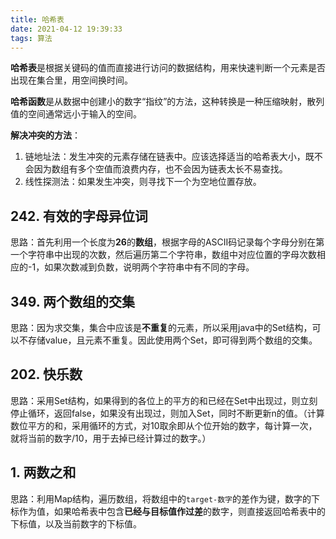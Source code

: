 ```yaml
---
title: 哈希表
date: 2021-04-12 19:39:33
tags: 算法
---
```


**哈希表**是根据关键码的值而直接进行访问的数据结构，用来快速判断一个元素是否出现在集合里，用空间换时间。

**哈希函数**是从数据中创建小的数字“指纹”的方法，这种转换是一种压缩映射，散列值的空间通常远小于输入的空间。

**解决冲突的方法**：

1. 链地址法：发生冲突的元素存储在链表中。应该选择适当的哈希表大小，既不会因为数组有多个空值而浪费内存，也不会因为链表太长不易查找。
2. 线性探测法：如果发生冲突，则寻找下一个为空地位置存放。

## 242. 有效的字母异位词

思路：首先利用一个长度为**26**的**数组**，根据字母的ASCII码记录每个字母分别在第一个字符串中出现的次数，然后遍历第二个字符串，数组中对应位置的字母次数相应的-1，如果次数减到负数，说明两个字符串中有不同的字母。

## 349. 两个数组的交集

思路：因为求交集，集合中应该是**不重复**的元素，所以采用java中的Set结构，可以不存储value，且元素不重复。因此使用两个Set，即可得到两个数组的交集。

## 202. 快乐数

思路：采用Set结构，如果得到的各位上的平方的和已经在Set中出现过，则立刻停止循环，返回false，如果没有出现过，则加入Set，同时不断更新n的值。（计算数位平方的和，采用循环的方式，对10取余即从个位开始的数字，每计算一次，就将当前的数字/10，用于去掉已经计算过的数字。）

## 1. 两数之和

思路：利用Map结构，遍历数组，将数组中的`target-数字`的差作为键，数字的下标作为值，如果哈希表中包含**已经与目标值作过差**的数字，则直接返回哈希表中的下标值，以及当前数字的下标值。

